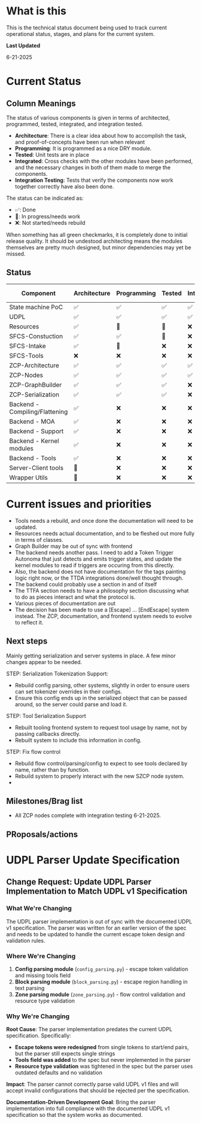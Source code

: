 # What is this

This is the technical status document being used to track current operational status, stages, and plans for the current system.

**Last Updated**

6-21-2025

# Current Status

## Column Meanings
The status of various components is given in terms of architected, programmed, tested, integrated, and integration tested. 

* **Architecture**: There is a clear idea about how to accomplish the task, and proof-of-concepts have been run when relevant
* **Programming**: It is programmed as a nice DRY module.
* **Tested**: Unit tests are in place
* **Integrated**: Cross checks with the other modules have been performed, and the necessary changes in both of them made to merge the components.
* **Integration Testing**: Tests that verify the components now work together correctly have also been done.

The status can be indicated as:

* ✅: Done
* 🚧: In progress/needs work
* ❌: Not started/needs rebuild

When something has all green checkmarks, it is completely done to initial release quality. It should be undestood architecting means the modules themselves are pretty much designed, but minor dependencies may yet be missed.

## Status

| Component                      |Architecture|Programming|Tested|Integrated|Integration Testing|
|--------------------------------|--|--|-|-|-|
| State machine PoC              |✅|✅|✅|✅|✅|
| UDPL                           |✅|✅|✅|✅|✅|
| Resources                      |✅|🚧|🚧|❌|❌|
| SFCS-Constuction               |✅|✅|🚧|❌|❌|
| SFCS-Intake                    |✅|🚧|❌|❌|❌|
| SFCS-Tools                     |❌|❌|❌|❌|❌|
| ZCP-Architecture               |✅|✅|✅|✅|✅|
| ZCP-Nodes                      |✅|✅|✅|✅|✅|
| ZCP-GraphBuilder               |✅|✅|✅|❌|❌|
| ZCP-Serialization              |✅|✅|✅|❌|❌|
| Backend - Compiling/Flattening |✅|❌|❌|❌|❌|
| Backend - MOA                  |✅|❌|❌|❌|❌|
| Backend - Support              |✅|❌|❌|❌|❌|
| Backend - Kernel modules       |✅|❌|❌|❌|❌|
| Backend - Tools                |✅|❌|❌|❌|❌|
| Server-Client tools            |🚧|❌|❌|❌|❌|
| Wrapper Utils                  |🚧|❌|❌|❌|❌|

# Current issues and priorities

* Tools needs a rebuild, and once done the documentation will need to be updated.
* Resources needs actual documentation, and to be fleshed out more fully in terms of classes.
* Graph Builder may be out of sync with frontend
* The backend needs another pass. I need to add a Token Trigger Autonoma that just detects and emits trigger states, and update the kernel modules to read if triggers are occuring from this directly. 
* Also, the backend does not have documentation for the tags painting logic right now, or the TTDA integrations done/well thought through.
* The backend could probably use a section in and of itself
* The TTFA section needs to have a philosophy section discussing what to do as pieces interact and what the protocol is.
* Various pieces of documentation are out
* The decision has been made to use a [Escape] ... [EndEscape] system instead. The ZCP, documentation, and frontend system needs to evolve to reflect it.
## Next steps

Mainly getting serialization and server systems in place. A few minor changes appear to be needed.

STEP: Serialization Tokenization Support:
* Rebuild config parsing, other systems, slightly in order to ensure users can set tokenizer overrides in their configs.
* Ensure this config ends up in the serialized object that can be passed around, so the server could parse and load it.

STEP: Tool Serialization Support
* Rebuilt tooling frontend system to request tool usage by name, not by passing callbacks directly.
* Rebuilt system to include this information in config.

STEP: Fix flow control
* Rebuild flow control/parsing/config to expect to see tools declared by name, rather than by function.
* Rebuild system to properly interact with the new SZCP node system.
* 

## Milestones/Brag list

- All ZCP nodes complete with integration testing 6-21-2025.

## PRoposals/actions

# UDPL Parser Update Specification

## Change Request: Update UDPL Parser Implementation to Match UDPL v1 Specification

### What We're Changing
The UDPL parser implementation is out of sync with the documented UDPL v1 specification. The parser was written for an earlier version of the spec and needs to be updated to handle the current escape token design and validation rules.

### Where We're Changing
1. **Config parsing module** (`config_parsing.py`) - escape token validation and missing tools field
2. **Block parsing module** (`block_parsing.py`) - escape region handling in text parsing  
3. **Zone parsing module** (`zone_parsing.py`) - flow control validation and resource type validation

### Why We're Changing
**Root Cause**: The parser implementation predates the current UDPL specification. Specifically:

- **Escape tokens were redesigned** from single tokens to start/end pairs, but the parser still expects single strings
- **Tools field was added** to the spec but never implemented in the parser
- **Resource type validation** was tightened in the spec but the parser uses outdated defaults and no validation

**Impact**: The parser cannot correctly parse valid UDPL v1 files and will accept invalid configurations that should be rejected per the specification.

**Documentation-Driven Development Goal**: Bring the parser implementation into full compliance with the documented UDPL v1 specification so that the system works as documented.